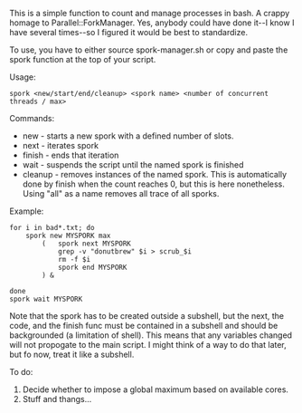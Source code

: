 This is a simple function to count and manage processes in bash. A crappy homage to Parallel::ForkManager. Yes, anybody could have done it--I know I have several times--so I figured it would be best to standardize.

To use, you have to either source spork-manager.sh or copy and paste the spork function at the top of your script.

Usage:

    spork <new/start/end/cleanup> <spork name> <number of concurrent threads / max>

Commands: 
<ul>
	<li>new - starts a new spork with a defined number of slots. </li>
	<li>next - iterates spork</li>
	<li>finish - ends that iteration</li>
	<li>wait - suspends the script until the named spork is finished</li>
	<li>cleanup - removes instances of the named spork. This is automatically done by finish
		  when the count reaches 0, but this is here nonetheless. Using "all" as a 
		  name removes all trace of all sporks.</li>
	</ul>
Example:

    for i in bad*.txt; do 
        spork new MYSPORK max 
            (   spork next MYSPORK
                grep -v "donutbrew" $i > scrub_$i
                rm -f $i
                spork end MYSPORK
            ) &
		
    done
    spork wait MYSPORK


Note that the spork has to be  created outside a subshell, but the next, the code, and the finish func must be contained in a subshell and should be backgrounded (a limitation of shell). This means that any variables changed will not propogate to the main script. I might think of a way to do that later, but fo now, treat it like a subshell. 

To do:
<ol>
<li> Decide whether to impose a global maximum based on available cores.</li>
<li> Stuff and thangs...</li</ol>
